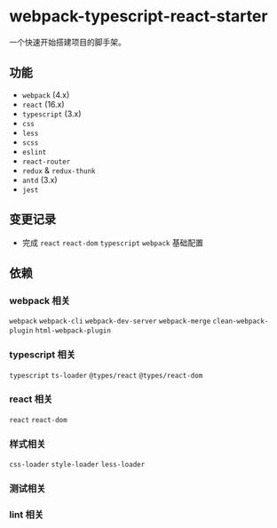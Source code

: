 # webpack-typescript-react-starter

一个快速开始搭建项目的脚手架。

## 功能
- `webpack` (4.x)
- `react` (16.x)
- `typescript` (3.x)
- `css` 
- `less`
- `scss`
- `eslint`
- `react-router`
- `redux` & `redux-thunk`
- `antd` (3.x)
- `jest`


## 变更记录

- 完成 `react` `react-dom` `typescript` `webpack` 基础配置



## 依赖

### webpack 相关

`webpack` `webpack-cli` `webpack-dev-server` `webpack-merge` `clean-webpack-plugin` `html-webpack-plugin`

### typescript 相关

`typescript` `ts-loader` `@types/react` `@types/react-dom`

### react 相关

`react` `react-dom`

### 样式相关

`css-loader` `style-loader` `less-loader`

### 测试相关

### lint 相关

